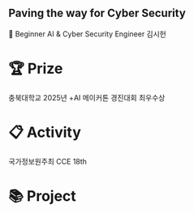 ## Paving the way for Cyber Security

🔭 Beginner AI & Cyber Security Engineer
김시헌


# 🏆 Prize

충북대학교 2025년 +AI 메이커톤 경진대회 최우수상

# 📋 Activity

국가정보원주최 CCE 18th

# 📚 Project


<!--
**siiiheon/siiiheon** is a ✨ _special_ ✨ repository because its `README.md` (this file) appears on your GitHub profile.

Here are some ideas to get you started:

- 🔭 I’m currently working on ...
- 🌱 I’m currently learning ...
- 👯 I’m looking to collaborate on ...
- 🤔 I’m looking for help with ...
- 💬 Ask me about ...
- 📫 How to reach me: ...
- 😄 Pronouns: ...
- ⚡ Fun fact: ...
-->

